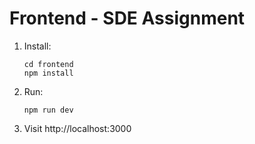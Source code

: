 # Frontend - SDE Assignment

1. Install:
   ```
   cd frontend
   npm install
   ```

2. Run:
   ```
   npm run dev
   ```

3. Visit http://localhost:3000
